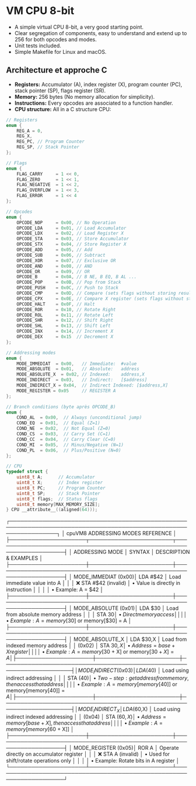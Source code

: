 # VM CPU 8-bit

- A simple virtual CPU 8-bit, a very good starting point.
- Clear segregation of components, easy to understand and extend up to 256 for both opcodes and modes.
- Unit tests included.
- Simple Makefile for Linux and macOS.

## Architecture et approche C
- **Registers:** Accumulator (A), index register (X), program counter (PC), stack pointer (SP), flags register (SR).
- **Memory:** 256 bytes (No memory allocation for simplicity).
- **Instructions:** Every opcodes are associated to a function handler.
- **CPU structure:** All in a C structure CPU:

```c
// Registers
enum {
    REG_A = 0,
    REG_X,
    REG_PC, // Program Counter
    REG_SP, // Stack Pointer
};

// Flags
enum {
    FLAG_CARRY     = 1 << 0,
    FLAG_ZERO      = 1 << 1,
    FLAG_NEGATIVE  = 1 << 2,
    FLAG_OVERFLOW  = 1 << 3,
    FLAG_ERROR     = 1 << 4
};

// Opcodes
enum {
    OPCODE_NOP     = 0x00, // No Operation
    OPCODE_LDA     = 0x01, // Load Accumulator
    OPCODE_LDX     = 0x02, // Load Register X
    OPCODE_STA     = 0x03, // Store Accumulator
    OPCODE_STX     = 0x04, // Store Register X
    OPCODE_ADD     = 0x05, // Add
    OPCODE_SUB     = 0x06, // Subtract
    OPCODE_XOR     = 0x07, // Exclusive OR
    OPCODE_AND     = 0x08, // AND
    OPCODE_OR      = 0x09, // OR
    OPCODE_B       = 0x0A, // B NE, B EQ, B AL ...
    OPCODE_POP     = 0x0B, // Pop from Stack
    OPCODE_PUSH    = 0x0C, // Push to Stack
    OPCODE_CMP     = 0x0D, // Compare (sets flags without storing result)
    OPCODE_CPX     = 0x0E, // Compare X register (sets flags without storing result)
    OPCODE_HALT    = 0x0F, // Halt
    OPCODE_ROR     = 0x10, // Rotate Right
    OPCODE_ROL     = 0x11, // Rotate Left
    OPCODE_SHR     = 0x12, // Shift Right
    OPCODE_SHL     = 0x13, // Shift Left
    OPCODE_INX     = 0x14, // Increment X
    OPCODE_DEX     = 0x15  // Decrement X
};

// Addressing modes
enum {
    MODE_IMMEDIAT  = 0x00,   // Immediate:  #value
    MODE_ABSOLUTE  = 0x01,   // Absolute:   address
    MODE_ABSOLUTE_X  = 0x02, // Indexed:    address,X
    MODE_INDIRECT  = 0x03,   // Indirect:   [$address]
    MODE_INDIRECT_X = 0x04,  // Indirect Indexed: [$address,X]
    MODE_REGISTER = 0x05     // REGISTER A
};

// Branch conditions (byte après OPCODE_B)
enum {
    COND_AL  = 0x00,  // Always (unconditional jump)
    COND_EQ  = 0x01,  // Equal (Z=1)
    COND_NE  = 0x02,  // Not Equal (Z=0)
    COND_CS  = 0x03,  // Carry Set (C=1)
    COND_CC  = 0x04,  // Carry Clear (C=0)
    COND_MI  = 0x05,  // Minus/Negative (N=1)
    COND_PL  = 0x06,  // Plus/Positive (N=0)
};

// CPU
typedef struct {
    uint8_t A;      // Accumulator
    uint8_t X;      // Index register
    uint8_t PC;     // Program Counter
    uint8_t SP;     // Stack Pointer
    uint8_t flags;  // Status flags
    uint8_t memory[MAX_MEMORY_SIZE];
} CPU __attribute__((aligned(64)));
```

┌─────────────────────────────────────────────────────────────────────────────────────────────────────────────────┐
│                                    cpuVM8 ADDRESSING MODES REFERENCE                                               │
├─────────────────────┬───────────────────────┬─────────────────────────────────────────────────────────────────────┤
│   ADDRESSING MODE   │       SYNTAX          │                    DESCRIPTION & EXAMPLES                          │
├─────────────────────┼───────────────────────┼─────────────────────────────────────────────────────────────────────┤
│ MODE_IMMEDIAT (0x00)│ LDA #$42              │ Load immediate value into A                                        │
│                     │ ❌ STA #$42 (invalid) │ • Value is directly in instruction                                 │
│                     │                       │ • Example: A = $42                                                 │
├─────────────────────┼───────────────────────┼─────────────────────────────────────────────────────────────────────┤
│ MODE_ABSOLUTE (0x01)│ LDA $30               │ Load from absolute memory address                                  │
│                     │ STA $30               │ • Direct memory access                                             │
│                     │                       │ • Example: A = memory[$30] or memory[$30] = A                     │
├─────────────────────┼───────────────────────┼─────────────────────────────────────────────────────────────────────┤
│ MODE_ABSOLUTE_X     │ LDA $30,X             │ Load from indexed memory address                                   │
│ (0x02)              │ STA $30,X             │ • Address = base + X register                                      │
│                     │                       │ • Example: A = memory[$30 + X] or memory[$30 + X] = A             │
├─────────────────────┼───────────────────────┼─────────────────────────────────────────────────────────────────────┤
│ MODE_INDIRECT (0x03)│ LDA ($40)             │ Load using indirect addressing                                     │
│                     │ STA ($40)             │ • Two-step: get address from memory, then access that address     │
│                     │                       │ • Example: A = memory[memory[$40]] or memory[memory[$40]] = A      │
├─────────────────────┼───────────────────────┼─────────────────────────────────────────────────────────────────────┤
│ MODE_INDIRECT_X     │ LDA ($60,X)           │ Load using indirect indexed addressing                             │
│ (0x04)              │ STA ($60,X)           │ • Address = memory[base + X], then access that address            │
│                     │                       │ • Example: A = memory[memory[$60 + X]]                            │
├─────────────────────┼───────────────────────┼─────────────────────────────────────────────────────────────────────┤
│ MODE_REGISTER (0x05)│ ROR A                 │ Operate directly on accumulator register                          │
│                     │ ❌ STA A (invalid)     │ • Used for shift/rotate operations only                           │
│                     │                       │ • Example: Rotate bits in A register                              │
└─────────────────────┴───────────────────────┴─────────────────────────────────────────────────────────────────────┘
